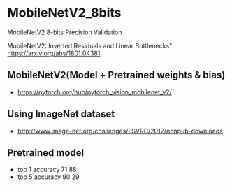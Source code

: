# MobileNetV2_8bits
MobileNetV2 8-bits Precision Validation

MobileNetV2: Inverted Residuals and Linear Bottlenecks" <https://arxiv.org/abs/1801.04381>

## MobileNetV2(Model + Pretrained weights & bias)
- https://pytorch.org/hub/pytorch_vision_mobilenet_v2/

## Using ImageNet dataset
- http://www.image-net.org/challenges/LSVRC/2012/nonpub-downloads

## Pretrained model
- top 1 accuracy  71.88 	 
- top 5 accuracy  90.29

